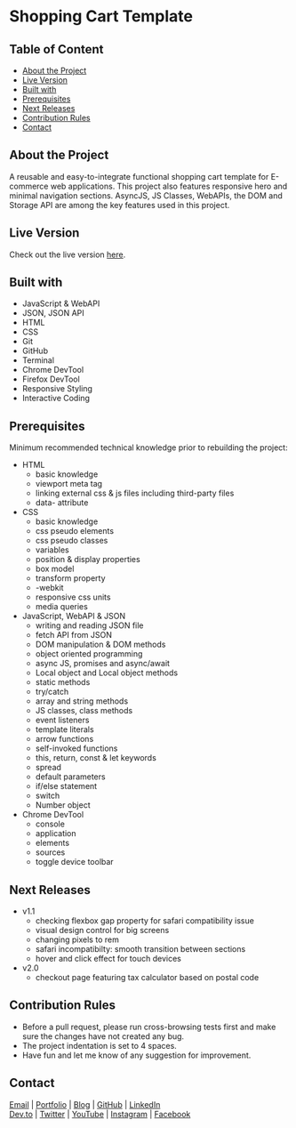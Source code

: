 # Shopping Cart Template

<!-- table of content -->
## Table of Content

* [About the Project](#about-the-project)
* [Live Version](#live-version)
* [Built with](#built-with)
* [Prerequisites](#prerequisites)
* [Next Releases](#next-releases)
* [Contribution Rules](#contribution-rules)
* [Contact](#contact)

<!-- about -->
## About the Project

A reusable and easy-to-integrate functional shopping cart template for E-commerce web applications. This project also features responsive hero and minimal navigation sections.
AsyncJS, JS Classes, WebAPIs, the DOM and Storage API are among the key features used in this project.

<!-- live version -->
## Live Version

Check out the live version [here](https://ali-shariatii.github.io/shopping-cart/).

<!-- built -->
## Built with

* JavaScript & WebAPI
* JSON, JSON API
* HTML
* CSS
* Git
* GitHub
* Terminal
* Chrome DevTool
* Firefox DevTool
* Responsive Styling
* Interactive Coding

<!-- prerequisites -->
## Prerequisites

Minimum recommended technical knowledge prior to rebuilding the project:

* HTML
    * basic knowledge
    * viewport meta tag
    * linking external css & js files including third-party files
    * data- attribute
* CSS
    * basic knowledge
    * css pseudo elements
    * css pseudo classes
    * variables
    * position & display properties
    * box model
    * transform property
    * -webkit
    * responsive css units
    * media queries
* JavaScript, WebAPI & JSON
    * writing and reading JSON file
    * fetch API from JSON
    * DOM manipulation & DOM methods
    * object oriented programming
    * async JS, promises and async/await
    * Local object and Local object methods
    * static methods
    * try/catch
    * array and string methods
    * JS classes, class methods
    * event listeners
    * template literals
    * arrow functions
    * self-invoked functions
    * this, return, const & let keywords
    * spread
    * default parameters
    * if/else statement
    * switch
    * Number object
* Chrome DevTool
    * console
    * application
    * elements
    * sources
    * toggle device toolbar

<!-- new releases -->
## Next Releases

* v1.1
    * checking flexbox gap property for safari compatibility issue
    * visual design control for big screens
    * changing pixels to rem
    * safari incompatibilty: smooth transition between sections
    * hover and click effect for touch devices
* v2.0
    * checkout page featuring tax calculator based on postal code

<!-- contribution -->
## Contribution Rules

* Before a pull request, please run cross-browsing tests first and make sure the changes have not created any bug.
* The project indentation is set to 4 spaces.
* Have fun and let me know of any suggestion for improvement.

<!-- contact -->
## Contact

[Email](mailto:a.shariatii91@gmail.com) | [Portfolio](https://alishariatii.com/) | [Blog](https://blog.alishariatii.com/) | [GitHub](https://github.com/ali-shariatii/) | [LinkedIn](https://www.linkedin.com/in/ali-shariatii/)  
[Dev.to](https://dev.to/alishariatii) | [Twitter](https://twitter.com/a_shariatii) | [YouTube](https://www.youtube.com/channel/UCtMqKuobuxPU_9ZIp8vZXgw) | [Instagram](https://www.instagram.com/web_block/)  | [Facebook](https://www.facebook.com/webblokk)


<!-- 
Guidelines
    https://www.markdownguide.org/basic-syntax/#reference-style-links
    https://guides.github.com/pdfs/markdown-cheatsheet-online.pdf 
-->